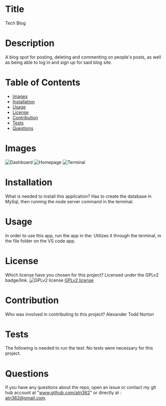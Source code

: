 
  
# Title 

Tech Blog



# Description

A blog spot for posting, deleting and commenting on people's posts, as well as being able to log in and sign up for said blog site.

# Table of Contents 
* [Images](#Images)
* [Installation](#installation)
* [Usage](#usage)
* [License](#license)
* [Contribution](#contribution)
* [Tests](#tests)
* [Questions](#questions)

# Images

![Dashboard](https://user-images.githubusercontent.com/77468756/118582135-74d42f80-b758-11eb-9d31-d69213add78c.png)
![Homepage](https://user-images.githubusercontent.com/77468756/118582139-769df300-b758-11eb-9f6c-5969ff7073ac.png)
![Terminal](https://user-images.githubusercontent.com/77468756/118582140-7867b680-b758-11eb-9b81-a00ddba0d843.png)


# Installation
What is needed to install this application? Has to create the database in MySql, then running the node server command in the terminal.

# Usage
In order to use this app, run the app in the: Utilizes it through the terminal, in the file folder on the VS code app.

# License
Which license have you chosen for this project? Licensed under the GPLv2 badge/link.
![GPLv2 license](https://img.shields.io/badge/License-GPL%20v2-blue.svg)
[GPLv2 license](https://www.gnu.org/licenses/old-licenses/gpl-2.0.en.html)

# Contribution
​Who was involved in contributing to this project? Alexander Todd Norton

# Tests
The following is needed to run the test: No tests were necessary for this project.

# Questions
If you have any questions about the repo, open an issue or contact my git hub account at "www.github.com/atn362" or  directly at : atn362@gmail.com.
